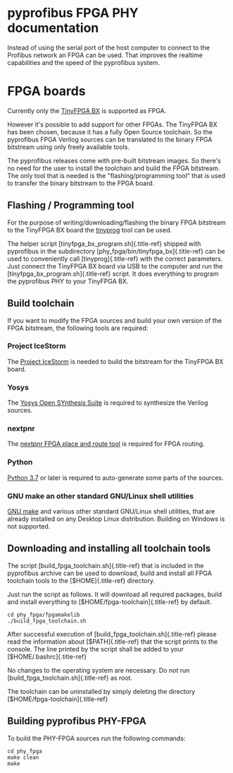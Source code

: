 pyprofibus FPGA PHY documentation
=================================

Instead of using the serial port of the host computer to connect to the
Profibus network an FPGA can be used. That improves the realtime
capabilities and the speed of the pyprofibus system.

FPGA boards
===========

Currently only the [TinyFPGA BX](https://tinyfpga.com/) is supported as
FPGA.

However it\'s possible to add support for other FPGAs. The TinyFPGA BX
has been chosen, because it has a fully Open Source toolchain. So the
pyprofibus FPGA Verilog sources can be translated to the binary FPGA
bitstream using only freely available tools.

The pyprofibus releases come with pre-built bitstream images. So
there\'s no need for the user to install the toolchain and build the
FPGA bitstream. The only tool that is needed is the
\"flashing/programming tool\" that is used to transfer the binary
bitstream to the FPGA board.

Flashing / Programming tool
---------------------------

For the purpose of writing/downloading/flashing the binary FPGA
bitstream to the TinyFPGA BX board the
[tinyprog](https://github.com/tinyfpga/TinyFPGA-Bootloader/) tool can be
used.

The helper script [tinyfpga\_bx\_program.sh]{.title-ref} shipped with
pyprofibus in the subdirectory [phy\_fpga/bin/tinyfpga\_bx]{.title-ref}
can be used to conveniently call [tinyprog]{.title-ref} with the correct
parameters. Just connect the TinyFPGA BX board via USB to the computer
and run the [tinyfpga\_bx\_program.sh]{.title-ref} script. It does
everything to program the pyprofibus PHY to your TinyFPGA BX.

Build toolchain
---------------

If you want to modify the FPGA sources and build your own version of the
FPGA bitstream, the following tools are required:

### Project IceStorm

The [Project IceStorm](http://www.clifford.at/icestorm/) is needed to
build the bitstream for the TinyFPGA BX board.

### Yosys

The [Yosys Open SYnthesis Suite](http://www.clifford.at/yosys/) is
required to synthesize the Verilog sources.

### nextpnr

The [nextpnr FPGA place and route
tool](https://github.com/YosysHQ/nextpnr) is required for FPGA routing.

### Python

[Python 3.7](https://www.python.org/) or later is required to
auto-generate some parts of the sources.

### GNU make an other standard GNU/Linux shell utilities

[GNU make](https://www.gnu.org/software/make/) and various other
standard GNU/Linux shell utilities, that are already installed on any
Desktop Linux distribution. Building on Windows is not supported.

Downloading and installing all toolchain tools
----------------------------------------------

The script [build\_fpga\_toolchain.sh]{.title-ref} that is included in
the pyprofibus archive can be used to download, build and install all
FPGA toolchain tools to the [\$HOME]{.title-ref} directory.

Just run the script as follows. It will download all required packages,
build and install everything to [\$HOME/fpga-toolchain]{.title-ref} by
default.

``` {.sh}
cd phy_fpga/fpgamakelib
./build_fpga_toolchain.sh
```

After successful execution of [build\_fpga\_toolchain.sh]{.title-ref}
please read the information about [\$PATH]{.title-ref} that the script
prints to the console. The line printed by the script shall be added to
your [\$HOME/.bashrc]{.title-ref}

No changes to the operating system are necessary. Do *not* run
[build\_fpga\_toolchain.sh]{.title-ref} as root.

The toolchain can be uninstalled by simply deleting the directory
[\$HOME/fpga-toolchain]{.title-ref}

Building pyprofibus PHY-FPGA
----------------------------

To build the PHY-FPGA sources run the following commands:

``` {.sh}
cd phy_fpga
make clean
make
```
